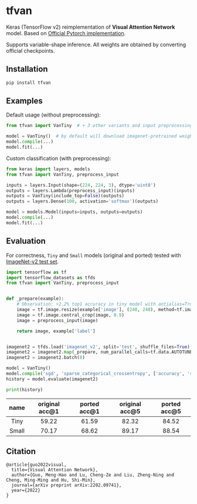 # tfvan

Keras (TensorFlow v2) reimplementation of **Visual Attention Network** model.
Based on [Official Pytorch implementation](https://github.com/Visual-Attention-Network/VAN-Classification).

Supports variable-shape inference. All weights are obtained by converting official checkpoints. 

## Installation

```bash
pip install tfvan
```

## Examples

Default usage (without preprocessing):

```python
from tfvan import VanTiny  # + 3 other variants and input preprocessing

model = VanTiny()  # by default will download imagenet-pretrained weights
model.compile(...)
model.fit(...)
```

Custom classification (with preprocessing):

```python
from keras import layers, models
from tfvan import VanTiny, preprocess_input

inputs = layers.Input(shape=(224, 224, 3), dtype='uint8')
outputs = layers.Lambda(preprocess_input)(inputs)
outputs = VanTiny(include_top=False)(outputs)
outputs = layers.Dense(100, activation='softmax')(outputs)

model = models.Model(inputs=inputs, outputs=outputs)
model.compile(...)
model.fit(...)
```

## Evaluation

For correctness, `Tiny` and `Small` models (original and ported) tested
with [ImageNet-v2 test set](https://www.tensorflow.org/datasets/catalog/imagenet_v2).

```python
import tensorflow as tf
import tensorflow_datasets as tfds
from tfvan import VanTiny, preprocess_input


def _prepare(example):
    # Observation: +2.2% top1 accuracy in tiny model with antialias=True
    image = tf.image.resize(example['image'], (248, 248), method=tf.image.ResizeMethod.BICUBIC)
    image = tf.image.central_crop(image, 0.9)
    image = preprocess_input(image)

    return image, example['label']


imagenet2 = tfds.load('imagenet_v2', split='test', shuffle_files=True)
imagenet2 = imagenet2.map(_prepare, num_parallel_calls=tf.data.AUTOTUNE)
imagenet2 = imagenet2.batch(8)

model = VanTiny()
model.compile('sgd', 'sparse_categorical_crossentropy', ['accuracy', 'sparse_top_k_categorical_accuracy'])
history = model.evaluate(imagenet2)

print(history)
```

| name | original acc@1 | ported acc@1 | original acc@5 | ported acc@5 |
| :---: | :---: | :---: | :---: | :---: |
| Tiny | 59.22 | 61.59 | 82.32 | 84.52 |
| Small | 70.17 | 68.62 | 89.17 | 88.54 |

## Citation

```
@article{guo2022visual,
  title={Visual Attention Network},
  author={Guo, Meng-Hao and Lu, Cheng-Ze and Liu, Zheng-Ning and Cheng, Ming-Ming and Hu, Shi-Min},
  journal={arXiv preprint arXiv:2202.09741},
  year={2022}
}